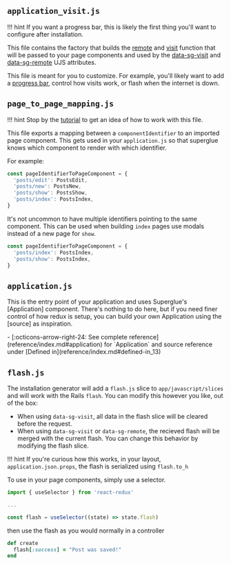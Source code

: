 ## `application_visit.js`

!!! hint
    If you want a progress bar, this is likely the first thing you'll
    want to configure after installation.

This file contains the factory that builds the [remote] and [visit]
function that will be passed to your page components and used by the
[data-sg-visit] and [data-sg-remote] UJS attributes.

This file is meant for you to customize. For example, you'll likely
want to add a [progress bar], control how visits work, or flash
when the internet is down.

[remote]: requests.md#remote
[visit]: requests.md#visit
[data-sg-remote]: ujs.md#data-sg-remote
[data-sg-visit]: ujs.md#data-sg-visit
[progress bar]: recipes/progress-bar.md


## `page_to_page_mapping.js`

!!! hint
    Stop by the [tutorial] to get an idea of how to work with this file.

This file exports a mapping between a `componentIdentifier` to an imported page
component. This gets used in your `application.js` so that superglue knows
which component to render with which identifier.

For example:

```js
const pageIdentifierToPageComponent = {
  'posts/edit': PostsEdit,
  'posts/new': PostsNew,
  'posts/show': PostsShow,
  'posts/index': PostsIndex,
}
```

It's not uncommon to have multiple identifiers pointing to the same component.
This can be used when building `index` pages use modals instead of a new page for
`show`.

```js
const pageIdentifierToPageComponent = {
  'posts/index': PostsIndex,
  'posts/show': PostsIndex,
}
```

[tutorial]: tutorial.md

## `application.js`

This is the entry point of your application and uses Superglue's [Application]
component. There's nothing to do here, but if you need finer control of
how redux is setup, you can build your own Application using the [source] as
inspiration.

<div class="grid cards" markdown>
  -  [:octicons-arrow-right-24: See complete reference](reference/index.md#application)
     for `Application` and source reference under [Defined in](reference/index.md#defined-in_13)
</div>

## `flash.js`

The installation generator will add a `flash.js` slice to `app/javascript/slices`
and will work with the Rails `flash`. You can modify this however you like, out of the box:

  - When using `data-sg-visit`, all data in the flash slice will be cleared before the request.
  - When using `data-sg-visit` or `data-sg-remote`, the recieved flash
    will be merged with the current flash. You can change this behavior
    by modifying the flash slice.


!!! hint
    If you're curious how this works, in your layout, `application.json.props`,
    the flash is serialized using `flash.to_h`


To use in your page components, simply use a selector.

```jsx
import { useSelector } from 'react-redux'

...

const flash = useSelector((state) => state.flash)
```

then use the flash as you would normally in a controller

```ruby
def create
  flash[:success] = "Post was saved!"
end
```

[buildStore]: reference/index.md#buildstore
[visitAndRemote]: requests.md
[mapping]: reference/index.md#mapping
[installation]: installation.md

